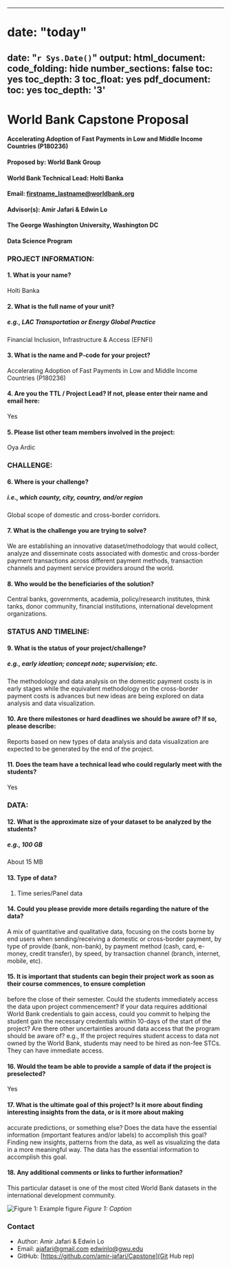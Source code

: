 
---
# date: "today"
date: "`r Sys.Date()`"
output:
  html_document:
    code_folding: hide
    number_sections: false
    toc: yes
    toc_depth: 3
    toc_float: yes
  pdf_document:
    toc: yes
    toc_depth: '3'
---

# **World Bank Capstone Proposal**
#### Accelerating Adoption of Fast Payments in Low and Middle Income Countries (P180236)
#### Proposed by: World Bank Group
#### World Bank Technical Lead: Holti Banka
#### Email: firstname_lastname@worldbank.org
#### Advisor(s): Amir Jafari & Edwin Lo
#### The George Washington University, Washington DC  
#### Data Science Program


### **PROJECT INFORMATION:**
#### 1. What is your name?  
Holti Banka


#### 2. What is the full name of your unit?
##### e.g., LAC Transportation or Energy Global Practice
Financial Inclusion, Infrastructure & Access (EFNFI)


#### 3. What is the name and P-code for your project?
Accelerating Adoption of Fast Payments in Low and Middle Income Countries (P180236)


#### 4. Are you the TTL / Project Lead? If not, please enter their name and email here:
Yes


#### 5. Please list other team members involved in the project:
Oya Ardic



### **CHALLENGE:**
#### 6. Where is your challenge? 
##### i.e., which county, city, country, and/or region
Global scope of domestic and cross-border corridors.


#### 7. What is the challenge you are trying to solve?
We are establishing an innovative dataset/methodology that would collect, analyze and disseminate costs associated with domestic and cross-border payment
transactions across different payment methods, transaction channels and payment service providers around the world.


#### 8. Who would be the beneficiaries of the solution?

Central banks, governments, academia, policy/research institutes, think tanks, donor community, financial institutions, international development organizations.
            



### **STATUS AND TIMELINE:**
#### 9. What is the status of your project/challenge?
##### e.g., early ideation; concept note; supervision; etc.
The methodology and data analysis on the domestic payment costs is in early stages while the equivalent methodology on the cross-border payment costs is
advances but new ideas are being explored on data analysis and data visualization.
            



#### 10. Are there milestones or hard deadlines we should be aware of? If so, please describe: 

Reports based on new types of data analysis and data visualization are expected to be generated by the end of the project.
            


#### 11. Does the team have a technical lead who could regularly meet with the students? 
Yes



### **DATA:**
#### 12. What is the approximate size of your dataset to be analyzed by the students?
##### e.g., 100 GB
About 15 MB


#### 13. Type of data? 

1. Time series/Panel data
            


#### 14. Could you please provide more details regarding the nature of the data?

A mix of quantitative and qualitative data, focusing on the costs borne by end users when sending/receiving a domestic or cross-border payment, by type of
provide (bank, non-bank), by payment method (cash, card, e-money, credit transfer), by speed, by transaction channel (branch, internet, mobile, etc).
            


#### 15. It is important that students can begin their project work as soon as their course commences, to ensure completion
before the close of their semester. Could the students immediately access the data upon project commencement? If your data requires additional World Bank
credentials to gain access, could you commit to helping the student gain the necessary credentials within 10-days of the start of the project?  Are there other uncertainties around data access that the program should be aware of? e.g., If the project requires student access to data not owned by the World Bank, students may need to be hired as non-fee STCs.
They can have immediate access.



#### 16. Would the team be able to provide a sample of data if the project is preselected?
Yes


#### 17. What is the ultimate goal of this project? Is it more about finding interesting insights from the data, or is it more about making
accurate predictions, or something else? Does the data have the essential information (important features and/or labels) to accomplish this goal?
Finding new insights, patterns from the data, as well as visualizing the data in a more meaningful way. The data has the essential information to accomplish this
goal.


#### 18. Any additional comments or links to further information?
This particular dataset is one of the most cited World Bank datasets in the international development community.


![Figure 1: Example figure](2024_Fall_09.png)
*Figure 1: Caption*


### Contact
- Author: Amir Jafari & Edwin Lo
- Email: [ajafari@gmail.com](Email) [edwinlo@gwu.edu](Email)
- GitHub: [https://github.com/amir-jafari/Capstone](Git Hub rep)
